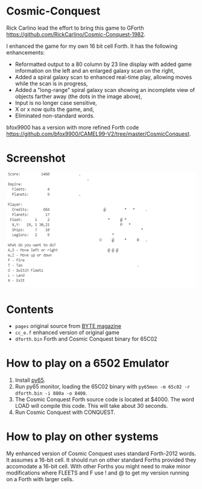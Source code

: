 # Cosmic-Conquest

Rick Carlino lead the effort to bring this game to GForth https://github.com/RickCarlino/Cosmic-Conquest-1982.

I enhanced the game for my own 16 bit cell Forth.  It has the following enhancements:

* Reformatted output to a 80 column by 23 line display with added game information on the left and an enlarged galaxy scan on the right,
* Added a spiral galaxy scan to enhanced real-time play, allowing moves while the scan is in progress,
* Added a "long-range" spiral galaxy scan showing an incomplete view of objects farther away (the dots in the image above),
* Input is no longer case sensitive,
* X or x now quits the game, and,
* Eliminated non-standard words.

bfox9900 has a version with more refined Forth code https://github.com/bfox9900/CAMEL99-V2/tree/master/CosmicConquest.

# Screenshot

![Screenshot of gameplay](screenshot.png)

# Contents
 
* `pages` original source from [BYTE magazine](https://archive.org/details/byte-magazine-1982-12/page/n131/mode/1up?q=cosmic+conquest)
* `cc_e.f` enhanced version of original game
* `dforth.bin` Forth and Cosmic Conquest binary for 65C02

# How to play on a 6502 Emulator

1. Install [py65](https://github.com/mnaberez/py65).
2. Run py65 monitor, loading the 65C02 binary with `py65mon -m 65c02 -r dforth.bin -i 880a -o 8400`.
3. The Cosmic Conquest Forth source code is located at $4000.  The word LOAD will compile this code.  This will take about 30 seconds.
4. Run Cosmic Conquest with CONQUEST.

# How to play on other systems

My enhanced version of Cosmic Conquest uses standard Forth-2012 words.  It assumes a 16-bit cell.  It should run on other standard Forths provided they accomodate a 16-bit cell.  With other Forths you might need to make minor modifications where FLEETS and F use ! and @ to get my version running on a Forth with larger cells.
